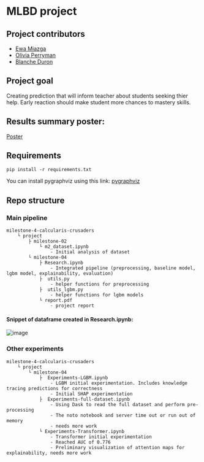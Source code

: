 # MLBD project

## Project contributors
 - [Ewa Miazga](https://github.com/ewaMiazga)
 - [Olivia Perryman](https://github.com/oliviaperryman)
 - [Blanche Duron](https://github.com/BDURON99)

## Project goal
Creating prediction that will inform teacher about students seeking thier help. Early reaction should make student more chances to mastery skills.

## Results summary poster:
[Poster](https://github.com/ewaMiazga/mlbdProject-2023/blob/main/MLBD_poster.pdf)

## Requirements
```
pip install -r requirements.txt
```
You can install pygraphviz using this link: 
[pygraphviz](https://gitlab-stud.elka.pw.edu.pl/emiazga/seasupport/-/blob/main/doc/index.html)

## Repo structure

### Main pipeline

```
milestone-4-calcularis-crusaders
    └ project
        ├ milestone-02
            └ m2_dataset.ipynb
                - Initial analysis of dataset
        └ milestone-04
            ├ Research.ipynb
                - Integrated pipeline (preprocessing, baseline model, lgbm model, explainability, evaluation)
            ├  utils.py
                - helper functions for preprocessing
            ├  utils_lgbm.py
                - helper functions for lgbm models
            └ report.pdf
                - project report
```    
#### Snippet of dataframe created in Research.ipynb:
![image](https://github.com/ewaMiazga/mlbdProject-2023/assets/126163122/1b3a139f-5f20-41b4-a6fd-894dbc38b773)

### Other experiments

```
milestone-4-calcularis-crusaders
    └ project
        └ milestone-04
            ├  Experiments-LGBM.ipynb
                - LGBM initial experimentation. Includes knowledge tracing predictions for correctness
                - Initial SHAP experimentation
            ├  Experiments-full-dataset.ipynb
                - Using Dask to read the full dataset and perform pre-processing
                - The noto notebook and server time out or run out of memory
                - needs more work
            └ Experiments-Transformer.ipynb
                - Transformer initial experimentation
                - Reached AUC of 0.776
                - Preliminary visualization of attention maps for explainability, needs more work
```
